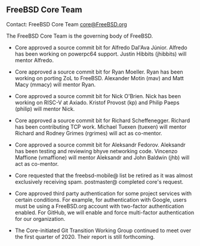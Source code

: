 ## FreeBSD Core Team ##

Contact: FreeBSD Core Team <core@FreeBSD.org>

The FreeBSD Core Team is the governing body of FreeBSD.

- Core approved a source commit bit for Alfredo Dal'Ava Júnior.  Alfredo has
  been working on powerpc64 support.  Justin Hibbits (jhibbits) will mentor
  Alfredo.
  
- Core approved a source commit bit for Ryan Moeller.  Ryan has been working on
  porting ZoL to FreeBSD.  Alexander Motin (mav) and Matt Macy (mmacy) will
  mentor Ryan.
  
- Core approved a source commit bit for Nick O'Brien.  Nick has been working on
  RISC-V at Axiado.  Kristof Provost (kp) and Philip Paeps (philip) will mentor
  Nick.
  
- Core approved a source commit bit for Richard Scheffenegger.  Richard has been
  contributing TCP work.  Michael Tuexen (tuexen) will mentor Richard and Rodney
  Grimes (rgrimes) will act as co-mentor.

- Core approved a source commit bit for Aleksandr Fedorov.  Aleksandr has been
  testing and reviewing bhyve networking code.  Vincenzo Maffione (vmaffione)
  will mentor Aleksandr and John Baldwin (jhb) will act as co-mentor.

- Core requested that the freebsd-mobile@ list be retired as it was almost
  exclusively receiving spam.  postmaster@ completed core's request.
  
- Core approved third party authentication for some project services with
  certain conditions.  For example, for authentication with Google, users must
  be using a FreeBSD.org account with two-factor authentication enabled.  For
  GitHub, we will enable and force multi-factor authentication for our
  organization.

- The Core-initiated Git Transition Working Group continued to meet over the
  first quarter of 2020.  Their report is still forthcoming.
